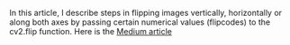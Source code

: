 In this article, I describe steps in flipping images vertically, horizontally or along both axes by passing certain numerical values (flipcodes) to the cv2.flip function.
Here is the [Medium article]()
